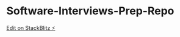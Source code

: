 # Software-Interviews-Prep-Repo

[Edit on StackBlitz ⚡️](https://stackblitz.com/edit/typescript-9ppsos)